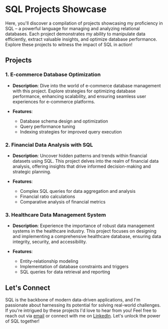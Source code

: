 # SQL Projects Showcase

Here, you'll discover a compilation of projects showcasing my proficiency in SQL – a powerful language for managing and analyzing relational databases. Each project demonstrates my ability to manipulate data efficiently, extract valuable insights, and optimize database performance. Explore these projects to witness the impact of SQL in action!

## Projects

### 1. E-commerce Database Optimization

- **Description**: Dive into the world of e-commerce database management with this project. Explore strategies for optimizing database performance, enhancing scalability, and ensuring seamless user experiences for e-commerce platforms.
  
- **Features**:
  - Database schema design and optimization
  - Query performance tuning
  - Indexing strategies for improved query execution
  
### 2. Financial Data Analysis with SQL

- **Description**: Uncover hidden patterns and trends within financial datasets using SQL. This project delves into the realm of financial data analysis, offering insights that drive informed decision-making and strategic planning.
  
- **Features**:
  - Complex SQL queries for data aggregation and analysis
  - Financial ratio calculations
  - Comparative analysis of financial metrics
  
### 3. Healthcare Data Management System

- **Description**: Experience the importance of robust data management systems in the healthcare industry. This project focuses on designing and implementing a comprehensive healthcare database, ensuring data integrity, security, and accessibility.
  
- **Features**:
  - Entity-relationship modeling
  - Implementation of database constraints and triggers
  - SQL queries for data retrieval and reporting
  
## Let's Connect

SQL is the backbone of modern data-driven applications, and I'm passionate about harnessing its potential for solving real-world challenges. If you're intrigued by these projects I'd love to hear from you! Feel free to reach out via [email](mailto:gabchouraqui@gmail.com) or connect with me on [LinkedIn](https://www.linkedin.com/in/gabrielchouraqui). Let's unlock the power of SQL together!
